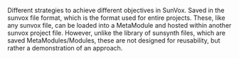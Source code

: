 Different strategies to achieve different objectives in SunVox. Saved in the sunvox file format, which is the format used for entire projects. These, like any sunvox file, can be loaded into a MetaModule and hosted within another sunvox project file. However, unlike the library of sunsynth files, which are saved MetaModules/Modules, these are not designed for reusability, but rather a demonstration of an approach.
